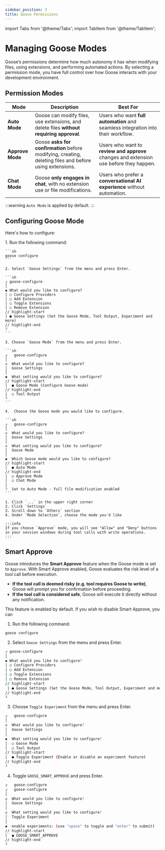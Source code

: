 ```yaml
---
sidebar_position: 3
title: Goose Permissions
---
```


import Tabs from '@theme/Tabs';
import TabItem from '@theme/TabItem';

# Managing Goose Modes

Goose’s permissions determine how much autonomy it has when modifying files, using extensions, and performing automated actions. By selecting a permission mode, you have full control over how Goose interacts with your development environment.

## Permission Modes

| Mode             | Description                                                                                             | Best For                                                                               |
| ---------------- | ------------------------------------------------------------------------------------------------------- | -------------------------------------------------------------------------------------- |
| **Auto Mode**    | Goose can modify files, use extensions, and delete files **without requiring approval**.                | Users who want **full automation** and seamless integration into their workflow.       |
| **Approve Mode** | Goose **asks for confirmation** before modifying, creating, deleting files and before using extensions. | Users who want to **review and approve** changes and extension use before they happen. |
| **Chat Mode**    | Goose **only engages in chat**, with no extension use or file modifications.                            | Users who prefer a **conversational AI experience** without automation.                |

:::warning
`Auto Mode` is applied by default.
:::

## Configuring Goose Mode

Here's how to configure:

<Tabs groupId="interface">
  <TabItem value="cli" label="Goose CLI" default>
    1. Run the following command:

    ```sh
    goose configure
    ```

    2. Select `Goose Settings` from the menu and press Enter.

    ```sh
    ┌ goose-configure
    │
    ◆ What would you like to configure?
    | ○ Configure Providers
    | ○ Add Extension
    | ○ Toggle Extensions
    | ○ Remove Extension
    // highlight-start
    | ● Goose Settings (Set the Goose Mode, Tool Output, Experiment and more)
    // highlight-end
    └
    ```

    3. Choose `Goose Mode` from the menu and press Enter.

    ```sh
    ┌   goose-configure
    │
    ◇  What would you like to configure?
    │  Goose Settings
    │
    ◆  What setting would you like to configure?
    // highlight-start
    │  ● Goose Mode (Configure Goose mode)
    // highlight-end
    |  ○ Tool Output
    └
    ```

    4.  Choose the Goose mode you would like to configure.

    ```sh
    ┌   goose-configure
    │
    ◇  What would you like to configure?
    │  Goose Settings
    │
    ◇  What setting would you like to configure?
    │  Goose Mode
    │
    ◆  Which Goose mode would you like to configure?
    // highlight-start
    │  ● Auto Mode
    // highlight-end
    |  ○ Approve Mode
    |  ○ Chat Mode
    |
    └  Set to Auto Mode - full file modification enabled
    ```

  </TabItem>
  <TabItem value="ui" label="Goose Desktop">

    1. Click `...` in the upper right corner
    2. Click `Settings`
    3. Scroll down to `Others` section
    4. Under `Mode Selection`, choose the mode you'd like

    :::info
    If you choose `Approve` mode, you will see "Allow" and "Deny" buttons in your session windows during tool calls with write operations.
    :::

  </TabItem>
</Tabs>


## Smart Approve

Goose introduces the **Smart Approve** feature when the Goose mode is set to `Approve`. With Smart Approve enabled, Goose evaluates the risk level of a tool call before execution.

- **If the tool call is deemed risky (e.g. tool requires Goose to write)**, Goose will prompt you for confirmation before proceeding.
- **If the tool call is considered safe**, Goose will execute it directly without any notification.

This feature is enabled by default. If you wish to disable Smart Approve, you can

1. Run the following command:

```sh
goose configure
```

2. Select `Goose Settings` from the menu and press Enter.

```sh
┌ goose-configure
│
◆ What would you like to configure?
| ○ Configure Providers
| ○ Add Extension
| ○ Toggle Extensions
| ○ Remove Extension
// highlight-start
 | ● Goose Settings (Set the Goose Mode, Tool Output, Experiment and more)
// highlight-end
└
```

3. Choose `Toggle Experiment` from the menu and press Enter.

```sh
┌   goose-configure
│
◇  What would you like to configure?
│  Goose Settings
│
◆  What setting would you like to configure?
│  ○ Goose Mode
│  ○ Tool Output
// highlight-start
│  ● Toggle Experiment (Enable or disable an experiment feature)
// highlight-end
└
```

4.  Toggle `GOOSE_SMART_APPROVE` and press Enter.

```sh
┌   goose-configure
┌   goose-configure
│
◇  What would you like to configure?
│  Goose Settings
│
◇  What setting would you like to configure?
│  Toggle Experiment
│
◆  enable experiments: (use "space" to toggle and "enter" to submit)
// highlight-start
│  ◼ GOOSE_SMART_APPROVE
// highlight-end
└
```
